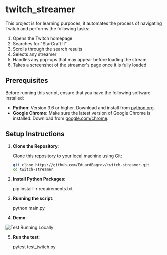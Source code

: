 # twitch_streamer

This project is for learning purpoces, it automates the process of navigating Twitch and performs the following tasks:

1. Opens the Twitch homepage
2. Searches for "StarCraft II"
3. Scrolls through the search results
4. Selects any streamer
5. Handles any pop-ups that may appear before loading the stream
6. Takes a screenshot of the streamer's page once it is fully loaded

## Prerequisites

Before running this script, ensure that you have the following software installed:

- **Python**: Version 3.6 or higher. Download and install from [python.org](https://www.python.org/downloads/).
- **Google Chrome**: Make sure the latest version of Google Chrome is installed. Download from [google.com/chrome](https://www.google.com/chrome/).


## Setup Instructions

1. **Clone the Repository**:
   
   Clone this repository to your local machine using Git:

   ```bash
   git clone https://github.com/EduardBagrov/twitch-streamer.git
   cd twitch-streamer

2. **Install Python Packages**:

    pip install -r requirements.txt


3. **Running the script**:
   
    python main.py


4. **Demo**:
   
![Test Running Locally](assets/test_twitch.gif)


5. **Run the test**:
    
   pytest test_twitch.py

    

